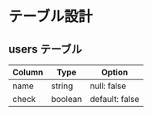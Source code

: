 # テーブル設計

## users テーブル

| Column | Type    | Option         |
| ------ | ------- | -------------- |
| name   | string  | null: false    |
| check  | boolean | default: false |